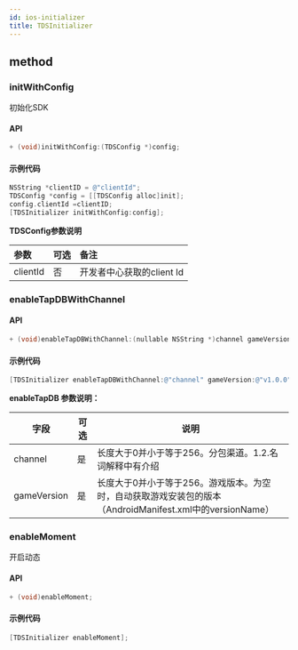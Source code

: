 ```yaml
---
id: ios-initializer
title: TDSInitializer
---
```

## method

### initWithConfig

初始化SDK

#### API  

```objectivec
+ (void)initWithConfig:(TDSConfig *)config;
```

#### 示例代码

```objectivec
NSString *clientID = @"clientId";
TDSConfig *config = [[TDSConfig alloc]init];
config.clientId =clientID;
[TDSInitializer initWithConfig:config];
```

**TDSConfig参数说明**  

| 参数       | 可选  | 备注                |
| :------- | :-- | :---------------- |
| clientId | 否   | 开发者中心获取的client Id |

### enableTapDBWithChannel

#### API  

```objectivec
+ (void)enableTapDBWithChannel:(nullable NSString *)channel gameVersion:(nullable NSString *)gameVersion;
```

#### 示例代码

```objectivec
[TDSInitializer enableTapDBWithChannel:@"channel" gameVersion:@"v1.0.0"];
```

**enableTapDB 参数说明：**   

| 字段          | 可选  | 说明                                                                    |
| ----------- | --- | --------------------------------------------------------------------- |
| channel     | 是   | 长度大于0并小于等于256。分包渠道。1.2.名词解释中有介绍                                       |
| gameVersion | 是   | 长度大于0并小于等于256。游戏版本。为空时，自动获取游戏安装包的版本（AndroidManifest.xml中的versionName） |

### enableMoment

开启动态

#### API  

```objectivec
+ (void)enableMoment;
```

#### 示例代码

```objectivec
[TDSInitializer enableMoment];
```
